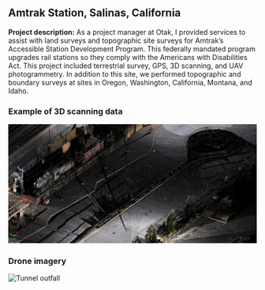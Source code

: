 ## Amtrak Station, Salinas, California

**Project description:** As a project manager at Otak, I provided services to assist with land surveys and topographic site surveys for Amtrak’s Accessible Station 
Development Program. This federally mandated program upgrades rail stations so they comply with the Americans with Disabilities Act. This project 
included terrestrial survey, GPS, 3D scanning, and UAV photogrammetry. In addition to this site, we performed topographic and boundary surveys at sites in
Oregon, Washington, California, Montana, and Idaho.

### Example of 3D scanning data
![Example of the 3D scanned data](https://github.com/dcbreneman/dcbreneman.github.io/blob/master/images/Salinas3D.JPG)

### Drone imagery
![Tunnel outfall](https://github.com/dcbreneman/dcbreneman.github.io/blob/master/images/100_0074_0206.jpg)
